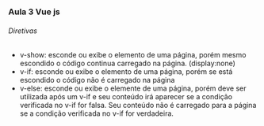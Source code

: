 ### Aula 3 Vue js
###### Diretivas
<ul>
    <li>v-show: esconde ou exibe o elemento de uma página, porém mesmo escondido o código continua carregado na página. (display:none)</li>
    <li>v-if: esconde ou exibe o elemento de uma página, porém se está escondido o código não é carregado na página</li>
    <li>v-else: esconde ou exibe o elemente de uma página, porém deve ser utilizada após um v-if e seu conteúdo irá aparecer se a condição verificada no v-if for falsa. Seu conteúdo não é carregado para a página se a condição verificada no v-if for verdadeira.</li>
</ul>
